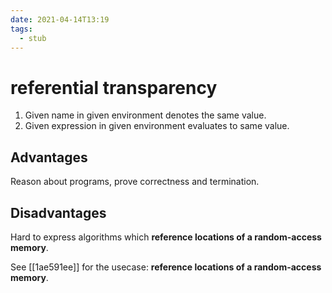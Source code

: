 ```yaml
---
date: 2021-04-14T13:19
tags: 
  - stub
---
```


# referential transparency

1. Given name in given environment denotes the same value.
2. Given expression in given environment evaluates to same value.

## Advantages

Reason about programs, prove correctness and termination.

## Disadvantages

Hard to express algorithms which **reference locations of a random-access memory**.

See [[1ae591ee]] for the usecase: **reference locations of a random-access memory**.
